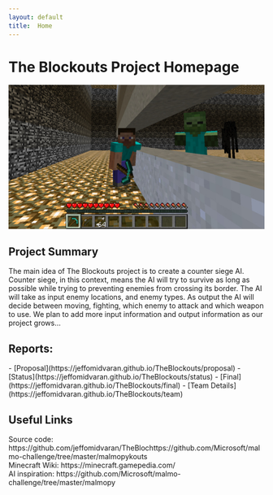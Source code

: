 ```yaml
---
layout: default
title:  Home
---
```


<h1> 
The Blockouts Project Homepage
</h1> 


<img src="images/zombie1.jpg">

<h2>Project Summary</h2>
<p>
The main idea of The Blockouts project is to create a counter siege AI. Counter siege, 
in this context, means the AI will try to survive as long as possible while trying to 
preventing enemies from crossing its border. The AI will take as input enemy locations, 
and enemy types. As output the AI will decide between moving, fighting, which enemy to 
attack and which weapon to use. We plan to add more input information and output 
information as our project grows... 
</p>


<h2>Reports:</h2>
- [Proposal](https://jeffomidvaran.github.io/TheBlockouts/proposal)
- [Status](https://jeffomidvaran.github.io/TheBlockouts/status)
- [Final](https://jeffomidvaran.github.io/TheBlockouts/final)
- [Team Details](https://jeffomidvaran.github.io/TheBlockouts/team)


<h2>Useful Links</h2>
<p>
Source code: https://github.com/jeffomidvaran/TheBlochttps://github.com/Microsoft/malmo-challenge/tree/master/malmopykouts
<br>
Minecraft Wiki: https://minecraft.gamepedia.com/
<br>
AI inspiration: https://github.com/Microsoft/malmo-challenge/tree/master/malmopy
</p>



<!-- What's Markdown (`.md`)?

Markdown is markup that lets you write hypertext (HTML) documents
in easy-to-read and easy-to-write plain text.
No angle brackets `<></>` required for
paragraphs, lists, blockquotes, tables, etc.


This is a paragraph (in Markdown). Some more
text here.

This is another paragraph.

This is a list:
- Orange
- Apple
- Blueberry

$$x^2 = y^2$$


Just getting started with Markdown?
See the [HTML <-> Markdown Quick Reference (Cheat Sheet)][quickref].


[quickref]: https://github.com/mundimark/quickrefs/blob/master/HTML.md -->

